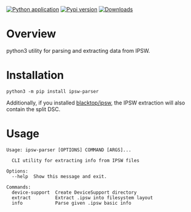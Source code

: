 [![Python application](https://github.com/doronz88/ipsw_parser/workflows/Python%20application/badge.svg)](https://github.com/doronz88/ipsw_parser/actions/workflows/python-app.yml "Python application action")
[![Pypi version](https://img.shields.io/pypi/v/ipsw_parser.svg)](https://pypi.org/project/ipsw_parser/ "PyPi package")
[![Downloads](https://static.pepy.tech/personalized-badge/ipsw_parser?period=total&units=none&left_color=grey&right_color=blue&left_text=Downloads)](https://pepy.tech/project/ipsw_parser)

# Overview

python3 utility for parsing and extracting data from IPSW.

# Installation

```shell
python3 -m pip install ipsw-parser
```

Additionally, if you installed [blacktop/ipsw](https://github.com/blacktop/ipsw), the IPSW extraction will also contain
the split DSC.

# Usage

```
Usage: ipsw-parser [OPTIONS] COMMAND [ARGS]...

  CLI utility for extracting info from IPSW files

Options:
  --help  Show this message and exit.

Commands:
  device-support  Create DeviceSupport directory
  extract         Extract .ipsw into filesystem layout
  info            Parse given .ipsw basic info
```
